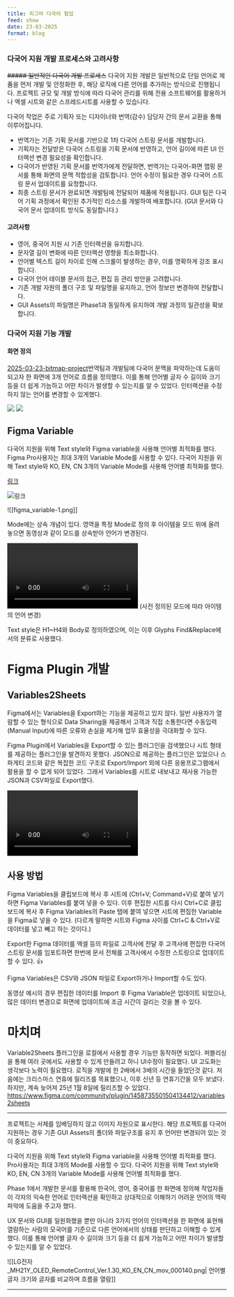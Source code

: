 ```yaml
---
title: 피그마 다국어 협업
feed: show
date: 23-03-2025
format: blog
---
```


### 다국어 지원 개발 프로세스와 고려사항
~~##### 일반적인 다국어 개발 프로세스~~
다국어 지원 개발은 일반적으로 단일 언어로 제품을 먼저 개발 및 안정화한 후, 해당 로직에 다른 언어를 추가하는 방식으로 진행됩니다. 프로젝트 규모 및 개발 방식에 따라 다국어 관리를 위해 전용 소프트웨어를 활용하거나 엑셀 시트와 같은 스프레드시트를 사용할 수 있습니다.

다국어 작업은 주로 기획자 또는 디자이너와 번역(감수) 담당자 간의 문서 교환을 통해 이루어집니다.
- 번역가는 기존 기획 문서를 기반으로 1차 다국어 스트링 문서를 개발합니다.
- 기획자는 전달받은 다국어 스트링을 기획 문서에 반영하고, 언어 길이에 따른 UI 인터랙션 변경 필요성을 확인합니다.
- 다국어가 반영된 기획 문서를 번역가에게 전달하면, 번역가는 다국어-화면 맵핑 문서를 통해 화면의 문맥 적합성을 검토합니다. 언어 수정이 필요한 경우 다국어 스트링 문서 업데이트를 요청합니다.
- 최종 스트링 문서가 완료되면 개발팀에 전달되어 제품에 적용됩니다. GUI 팀은 다국어 기획 과정에서 확인된 추가적인 리소스를 개발하여 배포합니다. (GUI 문서와 다국어 문서 업데이트 방식도 동일합니다.)

#### 고려사항
- 영어, 중국어 지원 시 기존 인터랙션을 유지합니다.
- 문자열 길이 변화에 따른 인터랙션 영향을 최소화합니다.
- 언어별 텍스트 길이 차이로 인해 스크롤이 발생하는 경우, 이를 명확하게 강조 표시합니다.
- 다국어 언어 테이블 문서의 접근, 편집 등 관리 방안을 고려합니다.
- 기존 개발 자원의 폴더 구조 및 파일명을 유지하고, 언어 정보만 변경하여 전달합니다.
- GUI Assets의 파일명은 Phase1과 동일하게 유지하여 개발 과정의 일관성을 확보합니다.

### 다국어 지원 기능 개발
#### 화면 정의

[2025-03-23-bitmap-project](_posts/2025-03-23-bitmap-project.md)번역팀과 개발팀에 다국어 문맥을 파악하는데 도움이 되고자 한 화면에 3개 언어로 흐름을 정의했다. 이를 통해 언어별 글자 수 길이와 크기 등을 더 쉽게 가늠하고 어떤 차이가 발생할 수 있는지를 알 수 있었다. 인터랙션을 수정하지 않는 언어를 변경할 수 있게했다. 

![](/assets/img/Screen_Flow_1-1.png)
![](/assets/img/Screen_Flow_2-2.png)



## Figma Variable

다국어 지원을 위해 Text style와 Figma variable을 사용해 언어별 최적화를 했다. Figma Pro사용자는 최대 3개의 Variable Mode를 사용할 수 있다. 다국어 지원을 위해 Text style와 KO, EN, CN 3개의 Variable Mode를 사용해 언어별 최적화를 했다.

[링크](https://help.figma.com/hc/en-us/articles/15145852043927-Create-and-manage-variables)

![링크](/assets/img/Help_Center_000002.png)

![[figma_variable-1.png]]

Mode에는 상속 개념이 있다. 영역을 특정 Mode로 정의 후 아이템을 모드 위에 올려 놓으면 동영상과 같이 모드를 상속받아 언어가 변경된다.

![](/assets/img/LG전자_MH21Y_OLED_RemoteControl_Ver.1.30_KO_EN_CN_000119%201.mp4)
(사전 정의된 모드에 따라 아이템의 언어 변경)

Text style은 H1~H4와 Body로 정의하였으며, 이는 이후 Glyphs Find&Replace에서의 분류로 사용했다.

# Figma Plugin 개발
## Variables2Sheets

Figma에서는 Variables을 Export하는 기능을 제공하고 있지 않다. 일반 사용자가 열람할 수 있는 형식으로 Data Sharing을 제공해서 고객과 직접 소통한다면 수동입력(Manual Input)에 따른 오류와 손실을 제거해 업무 효율성을 극대화할 수 있다. 

Figma Plugin에서 Variables을 Export할 수 있는 플러그인을 검색했으나 시트 형태를 제공하는 플러그인을 발견하지 못했다. JSON으로 제공하는 플러그인은 있었으나 스파게티 코드와 같은 복잡한 코드 구조로 Export/Import 외에 다른 응용프로그램에서 활용을 할 수 없게 되어 있었다. 그래서 Variables를 시트로 내보내고 재사용 가능한 JSON과 CSV파일로 Export했다.

![](/assets/img/LG전자_MH21Y_OLED_RemoteControl_Ver.1.30_KO_EN_CN_mov_000136-converted.mp4)

## 사용 방법

Figma Variables을 클립보드에 복사 후 시트에 (Ctrl+V; Command+V)로 붙여 넣기하면 Figma Variables를 붙여 넣을 수 있다. 이후 편집한 시트를 다시 Ctrl+C로 클립 보드에 복사 후 Figma Variables의 Paste 탭에 붙여 넣으면 시트에 편집한 Variable을 Figma로 넣을 수 있다.
(다르게 말하면 시트와 Figma 사이를 Ctrl+C & Ctrl+V로 데이터를 넣고 빼고 하는 것이다.)

Export한 Figma 데이터를 엑셀 등의 파일로 고객사에 전달 후 고객사에 편집한 다국어 스트링 문서를 임포트하면 한번에 문서 전체를 고객사에서 수정한 스트링으로 업데이트할 수 있다. 👍

Figma Variables은 CSV와 JSON 파일로 Export하거나 Import할 수도 있다.

동영상 예시의 경우 편집한 데이터를 Import 후 Figma Variable은 업데이트 되었으나, 많은 데이터 변경으로 화면에 업데이트에 조금 시간이 걸리는 것을 볼 수 있다.


# 마치며
Variable2Sheets 플러그인을 로컬에서 사용할 경우 기능만 동작하면 되었다. 퍼블리싱을 통해 여러 곳에서도 사용할 수 있게 만들려고 하니 UI수정이 필요했다. UI 고도화는 생각보다 노력이 필요했다. 로직을 개발에 한 2배에서 3배의 시간을 들었던것 같다. 처음에는 크리스마스 연휴에 릴리즈를 목표했으나, 이후 신년 등 연휴기간을 모두 보냈다. 하지만, 계속 늦어져 25년 1월 8일에 릴리즈할 수 있었다.
https://www.figma.com/community/plugin/1458735501504134412/variables2sheets





-----

프로젝트는 서체를 임베딩하지 않고 이미지 자원으로 표시한다. 해당 프로젝트를 다국어 지원하는 경우 기존 GUI Assets의 폴더와 파일구조를 유지 후 언어만 변경되어 있는 것이 중요하다. 



다국어 지원을 위해 Text style와 Figma variable을 사용해 언어별 최적화를 했다.  Pro사용자는 최대 3개의 Mode를 사용할 수 있다. 다국어 지원을 위해 Text style와 KO, EN, CN 3개의 Variable Mode를 사용해 언어별 최적화를 했다.


Phase 1에서 개발한 문서를 활용해 한국어, 영어, 중국어를 한 화면에 정의해 작업자들이 각자의 익숙한 언어로 인터랙션을 확인하고 상대적으로 이해하기 어려운 언어의 맥락 파악에 도움을 주고자 했다.

UX 문서와 GUI를 일원화했을 뿐만 아니라 3가지 언어의 인터랙션을 한 화면에 표현해 열람하는 사람의 모국어를 기준으로 다른 언어에서의 상태를 판단하고 이해할 수 있게 했다. 이를 통해 언어별 글자 수 길이와 크기 등을 더 쉽게 가늠하고 어떤 차이가 발생할 수 있는지를 알 수 있었다.

![[LG전자_MH21Y_OLED_RemoteControl_Ver.1.30_KO_EN_CN_mov_000140.png| 언어별 글자 크기와 글자를 비교하며 흐름을 열람]]



--------